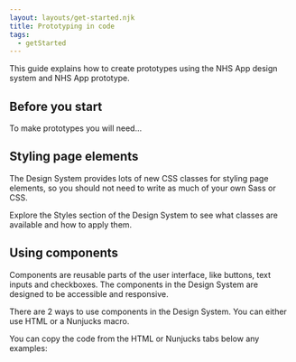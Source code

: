 ```yaml
---
layout: layouts/get-started.njk
title: Prototyping in code
tags:
  - getStarted
---
```


This guide explains how to create prototypes using the NHS App design system and NHS App prototype.

## Before you start

To make prototypes you will need...

## Styling page elements

The Design System provides lots of new CSS classes for styling page elements, so you should not need to write as much of your own Sass or CSS.

Explore the Styles section of the Design System to see what classes are available and how to apply them.

## Using components

Components are reusable parts of the user interface, like buttons, text inputs and checkboxes. The components in the Design System are designed to be accessible and responsive.

There are 2 ways to use components in the Design System. You can either use HTML or a Nunjucks macro.

You can copy the code from the HTML or Nunjucks tabs below any examples:


